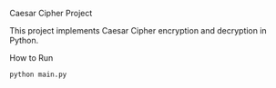 Caesar Cipher Project

This project implements Caesar Cipher encryption and decryption in Python.

 How to Run
```bash
python main.py
